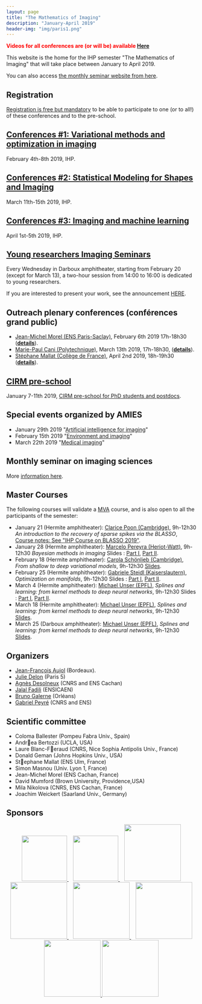 ```yaml
---
layout: page
title: "The Mathematics of Imaging"
description: "January-April 2019"
header-img: "img/paris1.png"
---
```


<span style="color:red">**Videos for all conferences are (or will be) available [Here](https://www.youtube.com/playlist?list=PL9kd4mpdvWcAzD5Aq-P1TrLLiYckrloxw)**</span> 




This website is the home for the IHP semester "The Mathematics of Imaging" that will take place between January to April 2019.

You can also access [the monthly seminar website from here](seminar/).

Registration
-------------

[Registration is free but mandatory](http://www.ihp.fr/en/CEB/T1-2019) to be able to participate to one (or to all!) of these conferences and to the pre-school.

[Conferences #1: Variational methods and optimization in imaging](semester2019/workshop1)
-------------

February 4th-8th  2019, IHP.

[Conferences #2: Statistical Modeling for Shapes and Imaging](semester2019/workshop2)
-------------

March 11th-15th 2019, IHP.

 [Conferences #3: Imaging and machine learning](semester2019/workshop3)
-------------

April 1st-5th 2019, IHP.


[Young researchers Imaging Seminars](semester2019/young)
-------------

Every Wednesday in Darboux amphitheater, starting from February 20  (except for March 13), a two-hour session from 14:00 to 16:00 is dedicated to young researchers. 

If you are interested to present your work, see the announcement [HERE](semester2019/young).

Outreach plenary conferences (conférences grand public)
-------------

- [Jean-Michel Morel (ENS Paris-Saclay)](https://sites.google.com/site/jeanmichelmorelcmlaenscachan/), February 6th 2019 17h-18h30 (**[details](http://ihp.diatem.fr/index.php?option=com_acymailing&ctrl=archive&task=view&mailid=245&key=rOYrdP0t&subid=13859-185ddb92ee1a1a5476c33f39bfd42bcb&tmpl=component)**).
- [Marie-Paul Cani (Polytechnique)](https://www.lix.polytechnique.fr/stream/members/marie-paule-cani/), March 13th 2019, 17h-18h30, (**[details](http://ihp.diatem.fr/index.php?option=com_acymailing&ctrl=archive&task=view&mailid=247&key=m4L7DUaF&subid=19440-Mjx6TEIdo8hzym&tmpl=component)**).
- [Stéphane Mallat (Collège de France)](https://www.college-de-france.fr/site/stephane-mallat/index.htm), April 2nd 2019, 18h-19h30 (**[details](https://indico.math.cnrs.fr/event/4533/)**).

[CIRM pre-school](semester2019/school)
-------------

January 7-11th 2019, [CIRM  pre-school for PhD students and postdocs](semester2019/school).

Special events organized by AMIES  
------------

- January 29th 2019 "[Artificial intelligence for imaging](https://sites.google.com/site/marianneclausel/journees-ihp-amies)"
- February 15th 2019 "[Environment and imaging](https://sites.google.com/site/marianneclausel/journees-ihp-amies)"
- March 22th 2019 "[Medical imaging](https://sites.google.com/site/marianneclausel/journees-ihp-amies)"



Monthly seminar on imaging sciences
-------------

More [information here](seminar/).


Master Courses
-------------

The following courses will validate a [MVA](http://math.ens-paris-saclay.fr/version-francaise/formations/master-mva/) course, and is also open to all the participants of the semester:

- January 21 (Hermite amphitheater): [Clarice Poon (Cambridge)](http://www.damtp.cam.ac.uk/user/cmhsp2/), 9h-12h30 *An introduction to the recovery of sparse spikes via the BLASSO*, [Course notes: See "IHP Course on BLASSO 2019"](http://www.damtp.cam.ac.uk/user/cmhsp2/sparsity.html).
- January 28 (Hermite amphitheater): [Marcelo Pereyra (Heriot-Watt)](http://www.macs.hw.ac.uk/~mp71/about.html), 9h-12h30 *Bayesian methods in imaging* Slides : [Part I](https://imaging-in-paris.github.io/courses/Presentation_MVA_I_Jan_2019.pdf), [Part II](https://imaging-in-paris.github.io/courses/Presentation_MVA_II_Jan_2019.pdf).
- February 18 (Hermite amphitheater):  [Carola Schönlieb (Cambridge)](http://www.damtp.cam.ac.uk/user/cbs31/Home.html), *From shallow to deep variational models*, 9h-12h30 [Slides](https://www.dropbox.com/s/fcippohu50b7y1f/Schonlieb_IHPImagingLearningLecturesFeb2019.pdf?dl=0).
- February 25 (Hermite amphitheater): [Gabriele Steidl (Kaiserslautern)](http://www.mathematik.uni-kl.de/imagepro/members/steidl/), *Optimization on manifolds*, 9h-12h30 Slides : [Part I](https://www.dropbox.com/s/c7uauszhgq53ep7/Steidl_IHP-Master.pdf?dl=0), [Part II](https://www.dropbox.com/s/n2hl8tqkw0lrqqn/Steidl_IHP_Master-II.pdf?dl=0).
- March 4 (Hermite amphitheater): [Michael Unser (EPFL)](http://bigwww.epfl.ch/unser/), *Splines and learning: from kernel methods to deep neural networks*, 9h-12h30 Slides : [Part I](https://www.dropbox.com/s/jc1cq64rt7vx7f0/Unser_1_Splines%20and%20learning-Intro.pdf?dl=0), [Part II](https://www.dropbox.com/s/isw1vg0xvjfdbcs/Unser_2_Splines%20and%20learning-Foundations.pdf?dl=0).
- March 18 (Hermite amphitheater): [Michael Unser (EPFL)](http://bigwww.epfl.ch/unser/), *Splines and learning: from kernel methods to deep neural networks*, 9h-12h30 [Slides](https://www.dropbox.com/s/7ndatwzml59qt5f/Unser_3_Splines%20and%20imaging%203h.pdf?dl=0).
- March 25 (Darboux amphitheater): [Michael Unser (EPFL)](http://bigwww.epfl.ch/unser/), *Splines and learning: from kernel methods to deep neural networks*, 9h-12h30 [Slides](https://www.dropbox.com/s/p1tf18s0b5d788i/Unser_4_DeepSplines.pdf?dl=0).



Organizers
-----

- [Jean-François Aujol](https://www.math.u-bordeaux.fr/~jaujol/) (Bordeaux).
- [Julie Delon](https://delon.wp.mines-telecom.fr/) (Paris 5)
- [Agnès Desolneux](http://desolneux.perso.math.cnrs.fr/) (CNRS and ENS Cachan)
- [Jalal Fadili](https://fadili.users.greyc.fr/) (ENSICAEN)
- [Bruno Galerne](https://www.idpoisson.fr/galerne/) (Orléans)
- [Gabriel Peyré](http://www.gpeyre.com) (CNRS and ENS)


Scientific committee
------

- Coloma Ballester (Pompeu Fabra Univ., Spain)
- Andrea Bertozzi (UCLA, USA)
- Laure Blanc-Feraud (CNRS, Nice Sophia Antipolis Univ., France)
- Donald Geman (Johns Hopkins Univ., USA)
- Stephane Mallat (ENS Ulm, France)
- Simon Masnou (Univ. Lyon 1, France)
- Jean-Michel Morel (ENS Cachan, France)
- David Mumford (Brown University, Providence,USA)
- Mila Nikolova (CNRS, ENS Cachan, France)
- Joachim Weickert (Saarland Univ., Germany)


Sponsors
-----

<p align="center">

<a href="http://www.ihp.fr">
<img width="120" src="../img/logo-ihp.jpg"/>
</a>&nbsp;&nbsp;

<a href="http://www.cnrs.fr/">
<img width="120" src="../img/logo-cnrs.png"/>
</a>&nbsp;&nbsp;

<a href="http://www.u-psud.fr/fr/index.html">
<img width="150" src="../img/logo-paris-sud.png"/>
</a>

<br/>

<a href="https://www.sciencesmaths-paris.fr/">
<img width="150" src="../img/logo-fsmp.png"/>
</a>&nbsp;&nbsp;

<a href="http://www.upmc.fr/">
<img width="150" src="../img/logo-upmc.png"/>
</a>&nbsp;&nbsp;

<a href="https://www.cimpa.info/">
<img width="150" src="../img/logo-cimpa.png"/>
</a>

<br/>

<a href="http://gdr-mia.math.cnrs.fr/">
<img width="150" src="../img/logo-mia.png"/>
</a>

<a href="http://www.gpeyre.com/noria/">
<img width="150" src="../img/logo-erc.jpg"/>
</a>


</p>

